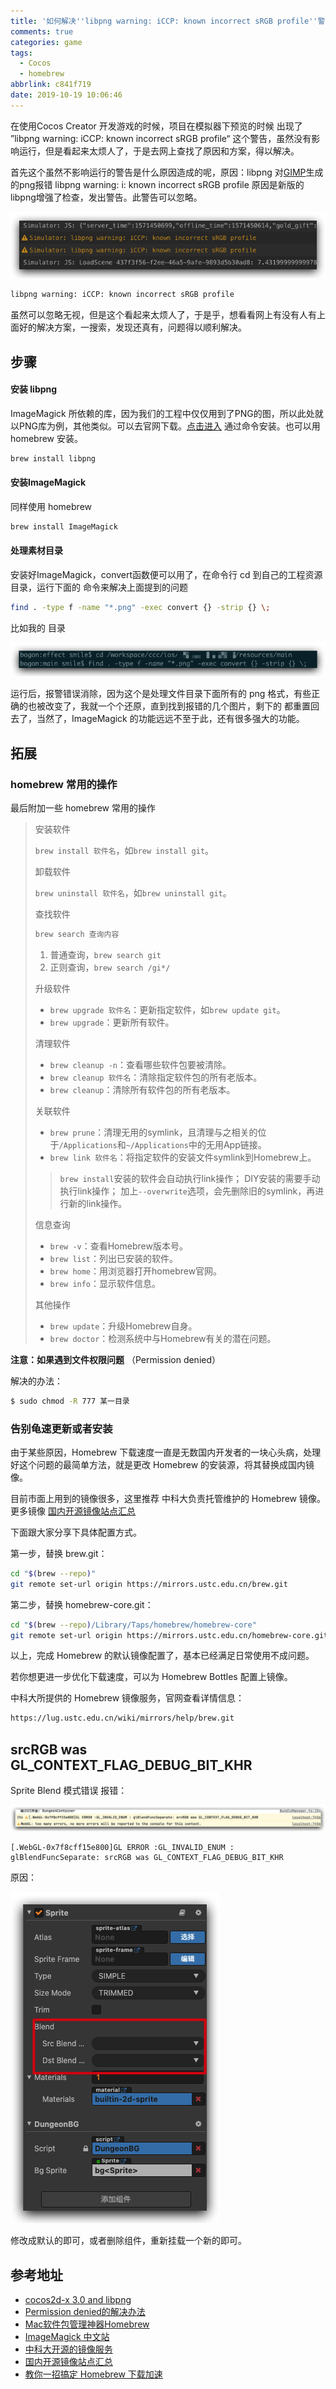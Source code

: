 ```yaml
---
title: '如何解决''libpng warning: iCCP: known incorrect sRGB profile''警告'
comments: true
categories: game
tags:
  - Cocos
  - homebrew
abbrlink: c841f719
date: 2019-10-19 10:06:46
---
```


在使用Cocos Creator 开发游戏的时候，项目在模拟器下预览的时候 出现了 ”libpng warning: iCCP: known incorrect sRGB profile“ 这个警告，虽然没有影响运行，但是看起来太烦人了，于是去网上查找了原因和方案，得以解决。
<!--more-->
首先这个虽然不影响运行的警告是什么原因造成的呢，原因：libpng 对[GIMP](https://link.jianshu.com/?t=https://www.baidu.com/s?wd=GIMP&tn=44039180_cpr&fenlei=mv6quAkxTZn0IZRqIHckPjm4nH00T1YLmH-Wmyu9PWbsujuhnhP-0ZwV5Hcvrjm3rH6sPfKWUMw85HfYnjn4nH6sgvPsT6KdThsqpZwYTjCEQLGCpyw9Uz4Bmy-bIi4WUvYETgN-TLwGUv3EnHb3rHDLnjc1PWbknj6srH6vPs)生成的png报错 libpng warning: i: known incorrect sRGB profile 原因是新版的libpng增强了检查，发出警告。此警告可以忽略。

![image-20191019102551815](如何解决-libpng-warning-iCCP-known-incorrect-sRGB-profile-警告/image-20191019102551815.png)

```bash
libpng warning: iCCP: known incorrect sRGB profile
```

虽然可以忽略无视，但是这个看起来太烦人了，于是乎，想看看网上有没有人有上面好的解决方案，一搜索，发现还真有，问题得以顺利解决。

## 步骤

#### 安装 libpng

ImageMagick 所依赖的库，因为我们的工程中仅仅用到了PNG的图，所以此处就以PNG库为例，其他类似。可以去官网下载。[点击进入](http://www.imagemagick.org/download/delegates/) 通过命令安装。也可以用 homebrew 安装。

```bash
brew install libpng
```

#### 安装ImageMagick

同样使用 homebrew

```bash
brew install ImageMagick
```

#### 处理素材目录

安装好ImageMagick，convert函数便可以用了，在命令行 cd 到自己的工程资源目录，运行下面的 命令来解决上面提到的问题

```bash
find . -type f -name "*.png" -exec convert {} -strip {} \;
```

比如我的 目录

![image-20191019103804413](如何解决-libpng-warning-iCCP-known-incorrect-sRGB-profile-警告/image-20191019103804413.png)

运行后，报警错误消除，因为这个是处理文件目录下面所有的 png 格式，有些正确的也被改变了，我就一个个还原，直到找到报错的几个图片，剩下的 都重置回去了，当然了，ImageMagick 的功能远远不至于此，还有很多强大的功能。

## 拓展

### homebrew 常用的操作

最后附加一些 homebrew 常用的操作

> 安装软件
>
> `brew install 软件名`，如`brew install git`。
>
> 卸载软件
>
> `brew uninstall 软件名`，如`brew uninstall git`。
>
> 查找软件
>
> ```bash
> brew search 查询内容
> ```
>
> 1. 普通查询，`brew search git`
> 2. 正则查询，`brew search /gi*/`
>
> 升级软件
>
> - `brew upgrade 软件名`：更新指定软件，如`brew update git`。
> - `brew upgrade`：更新所有软件。
>
> 清理软件
>
> - `brew cleanup -n`：查看哪些软件包要被清除。
> - `brew cleanup 软件名`：清除指定软件包的所有老版本。
> - `brew cleanup`：清除所有软件包的所有老版本。
>
> 关联软件
>
> - `brew prune`：清理无用的symlink，且清理与之相关的位于`/Applications`和`~/Applications`中的无用App链接。
> - `brew link 软件名`：将指定软件的安装文件symlink到Homebrew上。
>
> > `brew install`安装的软件会自动执行link操作；
> > DIY安装的需要手动执行link操作；
> > 加上`--overwrite`选项，会先删除旧的symlink，再进行新的link操作。
>
> 信息查询
>
> - `brew -v`：查看Homebrew版本号。
> - `brew list`：列出已安装的软件。
> - `brew home`：用浏览器打开homebrew官网。
> - `brew info`：显示软件信息。
>
> 其他操作
>
> - `brew update`：升级Homebrew自身。
> - `brew doctor`：检测系统中与Homebrew有关的潜在问题。

**注意：如果遇到文件权限问题** （Permission denied）

解决的办法：

```bash
$ sudo chmod -R 777 某一目录
```

### 告别龟速更新或者安装

由于某些原因，Homebrew 下载速度一直是无数国内开发者的一块心头病，处理好这个问题的最简单方法，就是更改 Homebrew 的安装源，将其替换成国内镜像。

目前市面上用到的镜像很多，这里推荐 中科大负责托管维护的 Homebrew 镜像。更多镜像 [国内开源镜像站点汇总](https://gitee.com/gsls200808/chinese-opensource-mirror-site)

下面跟大家分享下具体配置方式。

第一步，替换 brew.git：

```bash
cd "$(brew --repo)"
git remote set-url origin https://mirrors.ustc.edu.cn/brew.git
```

第二步，替换 homebrew-core.git：

```bash
cd "$(brew --repo)/Library/Taps/homebrew/homebrew-core"
git remote set-url origin https://mirrors.ustc.edu.cn/homebrew-core.git
```

以上，完成 Homebrew 的默认镜像配置了，基本已经满足日常使用不成问题。

若你想更进一步优化下载速度，可以为 Homebrew Bottles 配置上镜像。

中科大所提供的 Homebrew 镜像服务，官网查看详情信息：

```bash
https://lug.ustc.edu.cn/wiki/mirrors/help/brew.git
```



## srcRGB was GL_CONTEXT_FLAG_DEBUG_BIT_KHR

Sprite Blend 模式错误  报错：

![image-20211126110323058](如何解决-libpng-warning-iCCP-known-incorrect-sRGB-profile-警告/image-20211126110323058.png)

```
[.WebGL-0x7f8cff15e800]GL ERROR :GL_INVALID_ENUM : glBlendFuncSeparate: srcRGB was GL_CONTEXT_FLAG_DEBUG_BIT_KHR
```

原因：

![image-20211126110210609](如何解决-libpng-warning-iCCP-known-incorrect-sRGB-profile-警告/image-20211126110210609.png)

修改成默认的即可，或者删除组件，重新挂载一个新的即可。

## 参考地址 

- [cocos2d-x 3.0 and libpng](http://discuss.cocos2d-x.org/t/cocos2d-x-3-0-and-libpng/12451)
- [Permission denied的解决办法](https://www.cnblogs.com/ggband/p/10665312.html)
- [Mac软件包管理神器Homebrew](https://www.jianshu.com/p/3016f1897e31)
- [ImageMagick 中文站](http://www.imagemagick.com.cn/)
- [中科大开源的镜像服务](https://lug.ustc.edu.cn/wiki/mirrors/help)
- [国内开源镜像站点汇总](https://gitee.com/gsls200808/chinese-opensource-mirror-site)
- [教你一招搞定 Homebrew 下载加速](https://mp.weixin.qq.com/s/2XDmh2vUjRHtATktfLv61w)

